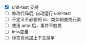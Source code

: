 - [x] unit-test 支持
- [ ] 修改代码后, 自动运行 unit-test
- [ ] 不定义不必要的 id、类如何查找元素
- [ ] 使用 antd 后，事件不触发
- [ ] less变量
- [ ] 标签页添加上下文菜单
